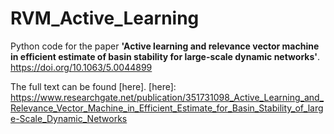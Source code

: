 # RVM_Active_Learning
Python code for the paper __'Active learning and relevance vector machine in efficient estimate of basin stability for large-scale dynamic networks'__. <https://doi.org/10.1063/5.0044899>

The full text can be found [here].
[here]: https://www.researchgate.net/publication/351731098_Active_Learning_and_Relevance_Vector_Machine_in_Efficient_Estimate_for_Basin_Stability_of_large-Scale_Dynamic_Networks

